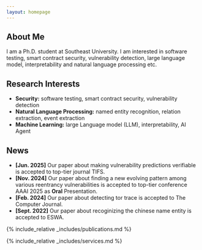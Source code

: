```yaml
---
layout: homepage
---
```


## About Me

I am a Ph.D. student at Southeast University. I am interested in software testing, smart contract security, vulnerability detection, large language model, interpretability and natural language processing etc. 

## Research Interests
- **Security:** software testing, smart contract security, vulnerability detection
- **Natural Language Processing:** named entity recognition, relation extraction, event extraction
- **Machine Learning:** large Language model (LLM), interpretability, AI Agent

## News
- **[Jun. 2025]** Our paper about making vulnerability predictions verifiable is accepted to top-tier journal TIFS.
- **[Nov. 2024]** Our paper about finding a new evolving pattern among various reentrancy vulnerabilities is accepted to top-tier conference AAAI 2025 as **Oral** Presentation.
- **[Feb. 2024]** Our paper about detecting tor trace is accepted to The Computer Journal.
- **[Sept. 2022]** Our paper about recoginizing the chinese name entity is accepted to ESWA.
<!-- - **[Mar. 2019]** Our paper about few-shot learning is accepted to CVPR 2019. -->

{% include_relative _includes/publications.md %}

{% include_relative _includes/services.md %}

